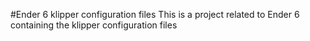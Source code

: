 #Ender 6 klipper configuration files
This is a project related to Ender 6 containing the klipper configuration files
